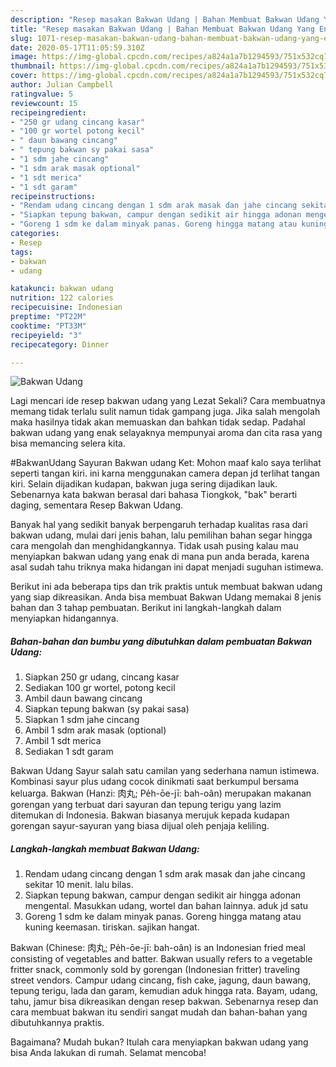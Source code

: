 ```yaml
---
description: "Resep masakan Bakwan Udang | Bahan Membuat Bakwan Udang Yang Enak dan Simpel"
title: "Resep masakan Bakwan Udang | Bahan Membuat Bakwan Udang Yang Enak dan Simpel"
slug: 1071-resep-masakan-bakwan-udang-bahan-membuat-bakwan-udang-yang-enak-dan-simpel
date: 2020-05-17T11:05:59.310Z
image: https://img-global.cpcdn.com/recipes/a824a1a7b1294593/751x532cq70/bakwan-udang-foto-resep-utama.jpg
thumbnail: https://img-global.cpcdn.com/recipes/a824a1a7b1294593/751x532cq70/bakwan-udang-foto-resep-utama.jpg
cover: https://img-global.cpcdn.com/recipes/a824a1a7b1294593/751x532cq70/bakwan-udang-foto-resep-utama.jpg
author: Julian Campbell
ratingvalue: 5
reviewcount: 15
recipeingredient:
- "250 gr udang cincang kasar"
- "100 gr wortel potong kecil"
- " daun bawang cincang"
- " tepung bakwan sy pakai sasa"
- "1 sdm jahe cincang"
- "1 sdm arak masak optional"
- "1 sdt merica"
- "1 sdt garam"
recipeinstructions:
- "Rendam udang cincang dengan 1 sdm arak masak dan jahe cincang sekitar 10 menit. lalu bilas."
- "Siapkan tepung bakwan, campur dengan sedikit air hingga adonan mengental. Masukkan udang, wortel dan bahan lainnya. aduk jd satu"
- "Goreng 1 sdm ke dalam minyak panas. Goreng hingga matang atau kuning keemasan. tiriskan. sajikan hangat."
categories:
- Resep
tags:
- bakwan
- udang

katakunci: bakwan udang 
nutrition: 122 calories
recipecuisine: Indonesian
preptime: "PT22M"
cooktime: "PT33M"
recipeyield: "3"
recipecategory: Dinner

---
```



![Bakwan Udang](https://img-global.cpcdn.com/recipes/a824a1a7b1294593/751x532cq70/bakwan-udang-foto-resep-utama.jpg)

Lagi mencari ide resep bakwan udang yang Lezat Sekali? Cara membuatnya memang tidak terlalu sulit namun tidak gampang juga. Jika salah mengolah maka hasilnya tidak akan memuaskan dan bahkan tidak sedap. Padahal bakwan udang yang enak selayaknya mempunyai aroma dan cita rasa yang bisa memancing selera kita.

#BakwanUdang Sayuran Bakwan udang Ket: Mohon maaf kalo saya terlihat seperti tangan kiri. ini karna menggunakan camera depan jd terlihat tangan kiri. Selain dijadikan kudapan, bakwan juga sering dijadikan lauk. Sebenarnya kata bakwan berasal dari bahasa Tiongkok, &#34;bak&#34; berarti daging, sementara Resep Bakwan Udang.

Banyak hal yang sedikit banyak berpengaruh terhadap kualitas rasa dari bakwan udang, mulai dari jenis bahan, lalu pemilihan bahan segar hingga cara mengolah dan menghidangkannya. Tidak usah pusing kalau mau menyiapkan bakwan udang yang enak di mana pun anda berada, karena asal sudah tahu triknya maka hidangan ini dapat menjadi suguhan istimewa.


Berikut ini ada beberapa tips dan trik praktis untuk membuat bakwan udang yang siap dikreasikan. Anda bisa membuat Bakwan Udang memakai 8 jenis bahan dan 3 tahap pembuatan. Berikut ini langkah-langkah dalam menyiapkan hidangannya.

<!--inarticleads1-->

##### Bahan-bahan dan bumbu yang dibutuhkan dalam pembuatan Bakwan Udang:

1. Siapkan 250 gr udang, cincang kasar
1. Sediakan 100 gr wortel, potong kecil
1. Ambil  daun bawang cincang
1. Siapkan  tepung bakwan (sy pakai sasa)
1. Siapkan 1 sdm jahe cincang
1. Ambil 1 sdm arak masak (optional)
1. Ambil 1 sdt merica
1. Sediakan 1 sdt garam


Bakwan Udang Sayur salah satu camilan yang sederhana namun istimewa. Kombinasi sayur plus udang cocok dinikmati saat berkumpul bersama keluarga. Bakwan (Hanzi: 肉丸; Pe̍h-ōe-jī: bah-oân) merupakan makanan gorengan yang terbuat dari sayuran dan tepung terigu yang lazim ditemukan di Indonesia. Bakwan biasanya merujuk kepada kudapan gorengan sayur-sayuran yang biasa dijual oleh penjaja keliling. 

<!--inarticleads2-->

##### Langkah-langkah membuat Bakwan Udang:

1. Rendam udang cincang dengan 1 sdm arak masak dan jahe cincang sekitar 10 menit. lalu bilas.
1. Siapkan tepung bakwan, campur dengan sedikit air hingga adonan mengental. Masukkan udang, wortel dan bahan lainnya. aduk jd satu
1. Goreng 1 sdm ke dalam minyak panas. Goreng hingga matang atau kuning keemasan. tiriskan. sajikan hangat.


Bakwan (Chinese: 肉丸; Pe̍h-ōe-jī: bah-oân) is an Indonesian fried meal consisting of vegetables and batter. Bakwan usually refers to a vegetable fritter snack, commonly sold by gorengan (Indonesian fritter) traveling street vendors. Campur udang cincang, fish cake, jagung, daun bawang, tepung terigu, lada dan garam, kemudian aduk hingga rata. Bayam, udang, tahu, jamur bisa dikreasikan dengan resep bakwan. Sebenarnya resep dan cara membuat bakwan itu sendiri sangat mudah dan bahan-bahan yang dibutuhkannya praktis. 

Bagaimana? Mudah bukan? Itulah cara menyiapkan bakwan udang yang bisa Anda lakukan di rumah. Selamat mencoba!
